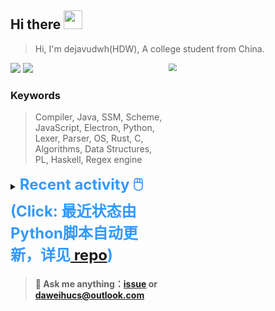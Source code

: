 ## Hi there <img src="https://raw.githubusercontent.com/MartinHeinz/MartinHeinz/master/wave.gif" width="30px">

> Hi, I'm dejavudwh(HDW), A college student from China. 

![](https://komarev.com/ghpvc/?username=dejavudwh)
<img src="https://img.shields.io/badge/BLOG-dejavudwh-blue"><a href="https://www.cnblogs.com/secoding/"></a></img>
<img align="right" width="50%" src="https://github-readme-stats.vercel.app/api?username=dejavudwh&show_icons=true&theme=onedark&count_private=true" style="zoom: 80%;" /> 

### Keywords 

> Compiler, Java, SSM, Scheme, JavaScript, Electron, Python, Lexer, Parser, OS, Rust, C, Algorithms, Data Structures, PL, Haskell, Regex engine


<details>

  <summary><font size="5.5" color="#3399FF"><b>Recent activity 🖱️(Click: 最近状态由Python脚本自动更新，详见<a href="https://github.com/dejavudwh/dejavudwh"> repo</a>)</b></font></summary>

  - #### 🔭 Working:

    - [翻译 The Algorithm Design Manual (2nd Ed.)](https://github.com/dejavudwh/The-Algorithm-Design-Manual)

  - #### 🌱 Learning:

    - 微积分、线性代数
    - LeetCode刷题
    - 英语
    - 整理以前项目的博客：[从零写一个编译器](https://www.cnblogs.com/secoding/tag/从零写一个编译器/)、[从零实现一个正则表达式引擎](https://www.zhihu.com/column/c_1337535182023852032)

---

  - <details open>

    <summary><font size="3.5" color="#3399FF"><b>Recent Post 🖱️</b></font></summary>
    <br>
    <table>
    <tr>
    <td>
    <!-- GITHUB:START -->

    - [dejavudwh pushed to main in dejavudwh/dejavudwh](https://github.com/dejavudwh/dejavudwh/compare/1a6bf0c044...1736abb950) - 2021-02-03T12:50:18Z
    - [dejavudwh created a tag 1.0 in dejavudwh/dejavudwh](https://github.com/dejavudwh/dejavudwh/tree/1.0) - 2021-02-03T12:43:07Z
    - [dejavudwh released Profile automatic updater at dejavudwh/dejavudwh](https://github.com/dejavudwh/dejavudwh/releases/tag/1.0) - 2021-02-03T12:43:07Z
    - [dejavudwh pushed to main in dejavudwh/dejavudwh](https://github.com/dejavudwh/dejavudwh/compare/87ac55e91f...c9bab6b3c2) - 2021-02-03T12:39:11Z
    - [dejavudwh pushed to main in dejavudwh/dejavudwh](https://github.com/dejavudwh/dejavudwh/compare/6110b98cec...46327e741a) - 2021-02-03T12:23:26Z
    <!-- GITHUB:END -->
    <td>
    <!-- ZHIHUPOSTS:START --> 

    - [从零实现正则表达式引擎：从NFA到DFA](http://zhuanlan.zhihu.com/p/348298134) - Mon, 19 Jan 1970 15:47:45 GMT
    - [从零实现正则表达式引擎：复杂的NFA](http://zhuanlan.zhihu.com/p/347938422) - Mon, 19 Jan 1970 15:45:04 GMT
    - [从零实现正则表达式引擎：简单的NFA](http://zhuanlan.zhihu.com/p/347617984) - Mon, 19 Jan 1970 15:43:23 GMT
    - [从零实现一个正则表达式引擎：入门](http://zhuanlan.zhihu.com/p/347266654) - Mon, 19 Jan 1970 15:41:13 GMT
    <!-- ZHIHUPOSTS:END -->
    </td>
    </tr>
    </table>
  </details>

</details>

> #### 💬 Ask me anything：[issue](https://github.com/dejavudwh/dejavudwh/issues) or [daweihucs@outlook.com](mailto:daweihucs@outlook.com)